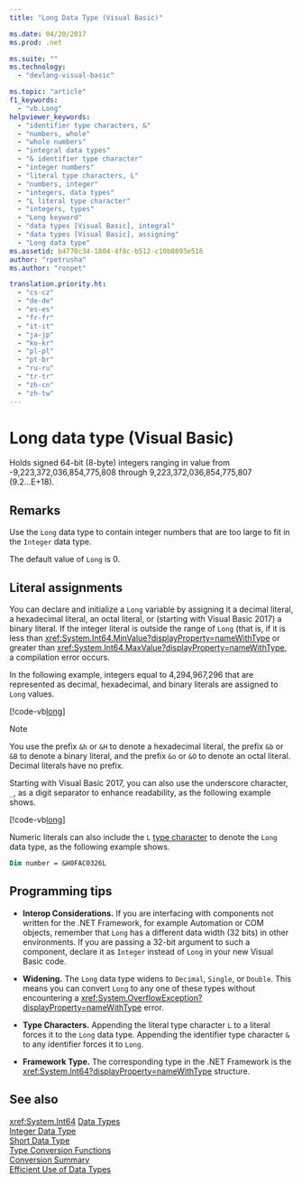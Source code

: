 ```yaml
---
title: "Long Data Type (Visual Basic)"

ms.date: 04/20/2017
ms.prod: .net

ms.suite: ""
ms.technology: 
  - "devlang-visual-basic"

ms.topic: "article"
f1_keywords: 
  - "vb.Long"
helpviewer_keywords: 
  - "identifier type characters, &"
  - "numbers, whole"
  - "whole numbers"
  - "integral data types"
  - "& identifier type character"
  - "integer numbers"
  - "literal type characters, L"
  - "numbers, integer"
  - "integers, data types"
  - "L literal type character"
  - "integers, types"
  - "Long keyword"
  - "data types [Visual Basic], integral"
  - "data types [Visual Basic], assigning"
  - "Long data type"
ms.assetid: b4770c34-1804-4f8c-b512-c10b0893e516
author: "rpetrusha"
ms.author: "ronpet"

translation.priority.ht: 
  - "cs-cz"
  - "de-de"
  - "es-es"
  - "fr-fr"
  - "it-it"
  - "ja-jp"
  - "ko-kr"
  - "pl-pl"
  - "pt-br"
  - "ru-ru"
  - "tr-tr"
  - "zh-cn"
  - "zh-tw"
---
```

# Long data type (Visual Basic)

Holds signed 64-bit (8-byte) integers ranging in value from -9,223,372,036,854,775,808 through 9,223,372,036,854,775,807 (9.2...E+18).  
  
## Remarks

 Use the `Long` data type to contain integer numbers that are too large to fit in the `Integer` data type.  
  
 The default value of `Long` is 0.

## Literal assignments 

You can declare and initialize a `Long` variable by assigning it a decimal literal, a hexadecimal literal, an octal literal, or (starting with Visual Basic 2017) a binary literal. If the integer literal is outside the range of `Long` (that is, if it is less than <xref:System.Int64.MinValue?displayProperty=nameWithType> or greater than <xref:System.Int64.MaxValue?displayProperty=nameWithType>, a compilation error occurs.

In the following example, integers equal to 4,294,967,296 that are represented as decimal, hexadecimal, and binary literals are assigned to `Long` values.
  
[!code-vb[long](../../../../samples/snippets/visualbasic/language-reference/data-types/numeric-literals.vb#Long)]  

> [!NOTE]
> You use the prefix `&h` or `&H` to denote a hexadecimal literal, the prefix `&b` or `&B` to denote a binary literal, and the prefix `&o` or `&O` to denote an octal literal. Decimal literals have no prefix.

Starting with Visual Basic 2017, you can also use the underscore character, `_`, as a digit separator to enhance readability, as the following example shows.

[!code-vb[long](../../../../samples/snippets/visualbasic/language-reference/data-types/numeric-literals.vb#LongS)]

Numeric literals can also include the `L` [type character](../../programming-guide\language-features\data-types/type-characters.md) to denote the `Long` data type, as the following example shows.

```vb
Dim number = &H0FAC0326L
```

## Programming tips

-   **Interop Considerations.** If you are interfacing with components not written for the .NET Framework, for example Automation or COM objects, remember that `Long` has a different data width (32 bits) in other environments. If you are passing a 32-bit argument to such a component, declare it as `Integer` instead of `Long` in your new Visual Basic code.  
  
-   **Widening.** The `Long` data type widens to `Decimal`, `Single`, or `Double`. This means you can convert `Long` to any one of these types without encountering a <xref:System.OverflowException?displayProperty=nameWithType> error.  
  
-   **Type Characters.** Appending the literal type character `L` to a literal forces it to the `Long` data type. Appending the identifier type character `&` to any identifier forces it to `Long`.  
  
-   **Framework Type.** The corresponding type in the .NET Framework is the <xref:System.Int64?displayProperty=nameWithType> structure.  

## See also

<xref:System.Int64>
[Data Types](../../../visual-basic/language-reference/data-types/data-type-summary.md)   
[Integer Data Type](../../../visual-basic/language-reference/data-types/integer-data-type.md)   
[Short Data Type](../../../visual-basic/language-reference/data-types/short-data-type.md)   
[Type Conversion Functions](../../../visual-basic/language-reference/functions/type-conversion-functions.md)   
[Conversion Summary](../../../visual-basic/language-reference/keywords/conversion-summary.md)   
[Efficient Use of Data Types](../../../visual-basic/programming-guide/language-features/data-types/efficient-use-of-data-types.md)

